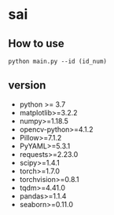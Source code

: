 # sai

## How to use
  ```
  python main.py --id (id_num)
  ```
  
  
## version
 - python >= 3.7
 - matplotlib>=3.2.2
 - numpy>=1.18.5
 - opencv-python>=4.1.2
 - Pillow>=7.1.2
 - PyYAML>=5.3.1
 - requests>=2.23.0
 - scipy>=1.4.1
 - torch>=1.7.0
 - torchvision>=0.8.1
 - tqdm>=4.41.0
 - pandas>=1.1.4
 - seaborn>=0.11.0
